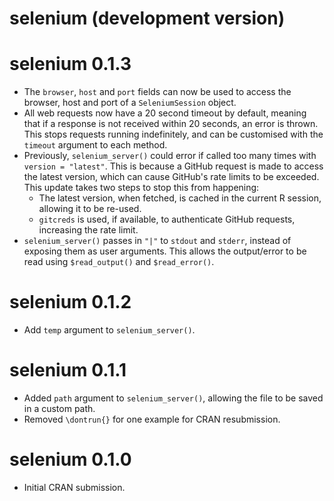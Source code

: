 # selenium (development version)

# selenium 0.1.3

* The `browser`, `host` and `port` fields can now be used to access the browser,
  host and port of a `SeleniumSession` object.
* All web requests now have a 20 second timeout by default, meaning that if a
  response is not received within 20 seconds, an error is thrown. This stops
  requests running indefinitely, and can be customised with the `timeout` 
  argument to each method.
* Previously, `selenium_server()` could error if called too many times with
  `version = "latest"`. This is because a GitHub request is made to access
  the latest version, which can cause GitHub's rate limits to be exceeded.
  This update takes two steps to stop this from happening:
  - The latest version, when fetched, is cached in the current R session,
    allowing it to be re-used.
  - `gitcreds` is used, if available, to authenticate GitHub requests,
    increasing the rate limit.
* `selenium_server()` passes in `"|"` to `stdout` and `stderr`, instead of
  exposing them as user arguments. This allows the output/error to be read
  using `$read_output()` and `$read_error()`.

# selenium 0.1.2

* Add `temp` argument to `selenium_server()`.

# selenium 0.1.1

* Added `path` argument to `selenium_server()`, allowing the file to be
  saved in a custom path.
* Removed `\dontrun{}` for one example for CRAN resubmission.

# selenium 0.1.0

* Initial CRAN submission.
